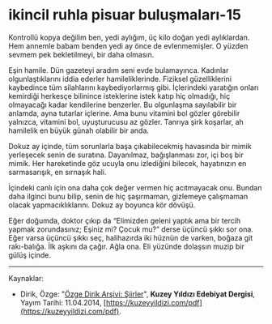 # ikincil ruhla pisuar buluşmaları-15

Kontrollü kopya değilim ben, yedi aylığım, üç kilo doğan yedi aylıklardan. Hem annemle babam benden yedi ay önce de evlenmemişler. O yüzden sevmem pek bekletilmeyi, bir daha olmasın.

Eşin hamile. Dün gazeteyi aradım seni evde bulamayınca. Kadınlar
olgunlaştıklarını iddia ederler hamileliklerinde. Fiziksel güzelliklerini kaybedince tüm silahlarını kaybediyorlarmış gibi. İçlerindeki
yaratığın onları kemirdiği herkesçe bilinince isteklerine istek katıp
hiç olmadığı, hiç olmayacağı kadar kendilerine benzerler. Bu olgunlaşma sayılabilir bir anlamda, ayna tutarlar içlerine. Ama bunu vitamini bol gözler görebilir yalnızca, vitamini bol, uyuşturucusu az
gözler. Tanrıya şirk koşarlar, ah hamilelik en büyük günah olabilir
bir anda.

Dokuz ay içinde, tüm sorunlarla başa çıkabilecekmiş havasında bir
mimik yerleşecek senin de suratına. Dayanılmaz, bağışlanması zor,
içi boş bir mimik. Her hareketinde göz ucuyla onu izlediğini bilecek, hayatınızın en sarmasarışık, en sırnaşık hali.

İçindeki canlı için ona daha çok değer vermen hiç acıtmayacak onu.
Bundan daha ilginci bunu bilip, senin de hiç şaşırmaman, gizlemeye çalışmaman olacak yapmacıklıklarını. Dokuz ay boyunca kör
dövüşü.

Eğer doğumda, doktor çıkıp da “Elimizden geleni yaptık ama bir
tercih yapmak zorundasınız; Eşiniz mi? Çocuk mu?” derse üçüncü
şıkkı sor ona. Eğer varsa üçüncü şıkkı seç, halihazırda iki hüznün
de varken, boğaza git rakı-balığa. İlk aşkını da çağır. Ağla ona. Eli
yüzünde dolaşsın muzip bir gülüş içinde.

---
Kaynaklar: 

- Dirik, Özge: "[Özge Dirik Arşivi: Şiirler](https://kuzeyyildizi.com/files/ozgedirik-siirler.pdf)", **Kuzey Yıldızı Edebiyat Dergisi**, Yayım Tarihi: 11.04.2014, [https://kuzeyyildizi.com/pdf](https://kuzeyyildizi.com/pdf).
